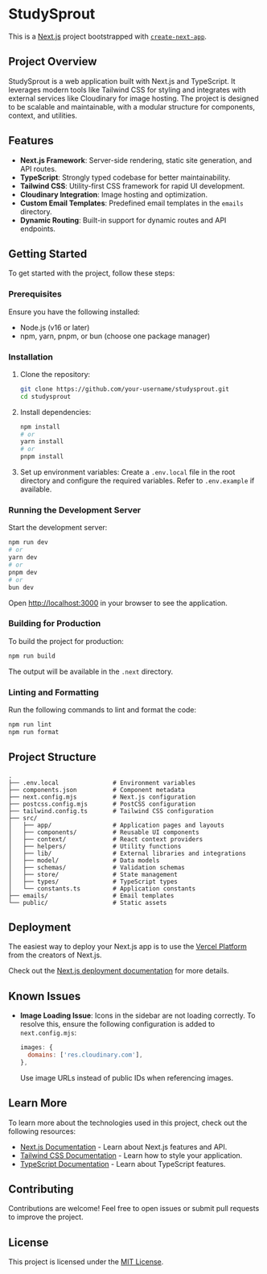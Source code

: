 # StudySprout

This is a [Next.js](https://nextjs.org/) project bootstrapped with [`create-next-app`](https://github.com/vercel/next.js/tree/canary/packages/create-next-app).

## Project Overview

StudySprout is a web application built with Next.js and TypeScript. It leverages modern tools like Tailwind CSS for styling and integrates with external services like Cloudinary for image hosting. The project is designed to be scalable and maintainable, with a modular structure for components, context, and utilities.

## Features

- **Next.js Framework**: Server-side rendering, static site generation, and API routes.
- **TypeScript**: Strongly typed codebase for better maintainability.
- **Tailwind CSS**: Utility-first CSS framework for rapid UI development.
- **Cloudinary Integration**: Image hosting and optimization.
- **Custom Email Templates**: Predefined email templates in the `emails` directory.
- **Dynamic Routing**: Built-in support for dynamic routes and API endpoints.

## Getting Started

To get started with the project, follow these steps:

### Prerequisites

Ensure you have the following installed:

- Node.js (v16 or later)
- npm, yarn, pnpm, or bun (choose one package manager)

### Installation

1. Clone the repository:
   ```bash
   git clone https://github.com/your-username/studysprout.git
   cd studysprout
   ```

2. Install dependencies:
   ```bash
   npm install
   # or
   yarn install
   # or
   pnpm install
   ```

3. Set up environment variables:
   Create a `.env.local` file in the root directory and configure the required variables. Refer to `.env.example` if available.

### Running the Development Server

Start the development server:

```bash
npm run dev
# or
yarn dev
# or
pnpm dev
# or
bun dev
```

Open [http://localhost:3000](http://localhost:3000) in your browser to see the application.

### Building for Production

To build the project for production:

```bash
npm run build
```

The output will be available in the `.next` directory.

### Linting and Formatting

Run the following commands to lint and format the code:

```bash
npm run lint
npm run format
```

## Project Structure

```
.
├── .env.local               # Environment variables
├── components.json          # Component metadata
├── next.config.mjs          # Next.js configuration
├── postcss.config.mjs       # PostCSS configuration
├── tailwind.config.ts       # Tailwind CSS configuration
├── src/
│   ├── app/                 # Application pages and layouts
│   ├── components/          # Reusable UI components
│   ├── context/             # React context providers
│   ├── helpers/             # Utility functions
│   ├── lib/                 # External libraries and integrations
│   ├── model/               # Data models
│   ├── schemas/             # Validation schemas
│   ├── store/               # State management
│   ├── types/               # TypeScript types
│   └── constants.ts         # Application constants
├── emails/                  # Email templates
└── public/                  # Static assets
```

## Deployment

The easiest way to deploy your Next.js app is to use the [Vercel Platform](https://vercel.com/new?utm_medium=default-template&filter=next.js&utm_source=create-next-app&utm_campaign=create-next-app-readme) from the creators of Next.js.

Check out the [Next.js deployment documentation](https://nextjs.org/docs/deployment) for more details.

## Known Issues

- **Image Loading Issue**: Icons in the sidebar are not loading correctly. To resolve this, ensure the following configuration is added to `next.config.mjs`:
  ```javascript
  images: {
    domains: ['res.cloudinary.com'],
  },
  ```
  Use image URLs instead of public IDs when referencing images.

## Learn More

To learn more about the technologies used in this project, check out the following resources:

- [Next.js Documentation](https://nextjs.org/docs) - Learn about Next.js features and API.
- [Tailwind CSS Documentation](https://tailwindcss.com/docs) - Learn how to style your application.
- [TypeScript Documentation](https://www.typescriptlang.org/docs/) - Learn about TypeScript features.

## Contributing

Contributions are welcome! Feel free to open issues or submit pull requests to improve the project.

## License

This project is licensed under the [MIT License](LICENSE).